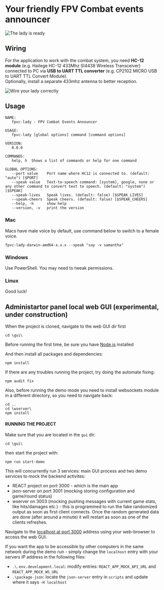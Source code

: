 # Your friendly FPV Combat events announcer

<img src="LadyAnnouncer.jpg" title="The lady is ready" align="center" />

## Wiring

For the application to work with the combat system, you need **HC-12 module** (e.g. Hailege HC-12 433Mhz SI4438 Wireless Transceiver) connected to PC via **USB to UART TTL converter** (e.g. CP2102 MICRO USB to UART TTL Convert Module).  
Optionally, install a separate 433mhz antenna to better reception.

<img src="LadyWiring.jpg" title="Wire your lady correctly" align="center" />

## Usage
```
NAME:
   fpvc-lady - FPV Combat Events Announcer

USAGE:
   fpvc-lady [global options] command [command options]

VERSION:
   0.0.0

COMMANDS:
   help, h  Shows a list of commands or help for one command

GLOBAL OPTIONS:
   --port value    Port name where HC12 is connected to. (default: "auto") [$PORT]
   --speak value   Text-to-speech command: [system], google, none or any other command to convert text to speech. (default: "system") [$SPEAK]
   --speak-lives   Speak lives. (default: false) [$SPEAK_LIVES]
   --speak-cheers  Speak cheers. (default: false) [$SPEAK_CHEERS]
   --help, -h      show help
   --version, -v   print the version
```

### Mac

Macs have male voice by default, use command below to switch to a female voice.
```
fpvc-lady-darwin-amd64-x.x.x --speak "say -v samantha"
```

### Windows

Use PowerShell. You may need to tweak permissions.

### Linux

Good luck!

## Administartor panel local web GUI (experimental, under construction)
When the project is cloned, navigate to the web GUI dir first
```
cd \gui\
```

Before running the first time, be sure you have [Node.js](https://nodejs.org/en) installed 

And then install all packages and dependencies:

```
npm install
```

If there are any troubles running the project, try doing the automate fixing:

```
npm audit fix
```

Also, before running the demo mode you need to install websockets module in a different directory, so you need to navigate back:

```
cd ..
cd \wserver\
npm install
```

#### RUNNING THE PROJECT
Make sure that you are located in the `gui` dir:
```
cd \gui\
```

then start the project with:
```
npm run start-demo
```

This will concurrently run 3 services: main GUI process and two demo services to mock the backend activites:
* REACT project on port 3000 - which is the main app
* json-server on port 3001 (mocking storing configuration and game/round status)
* wserver on 3003 (mocking pushing messages with current game stats, like hits/damages etc.) - this is programmed to run the fake randomized output as soon as first client connects. Once the random generated data are done (after around a minute) it will restart as soon as one of the clients refreshes.

Navigate to the [localhost at port 3000](http://localhost:3000) address using your web-browser to access the web GUI.

If you want the app to be accessible by other computers in the same network during the demo run - simply change the `localhost` entry with your servers IP address in the following files:
* `.\.env.development.local`: modify entries: `REACT_APP_MOCK_API_URL` and `REACT_APP_MOCK_WS_URL`
* `.\package-json`: locate the `json-server` entry in `scripts` and update where it says `-H localhost`
